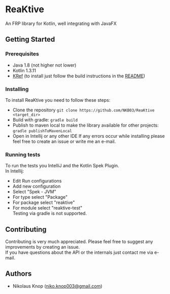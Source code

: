 # ReaKtive
An FRP library for Kotlin, well integrating with JavaFX

## Getting Started

### Prerequisites
- Java 1.8 (not higher not lower)
- Kotlin 1.3.11
- [KRef](https://github.com/NKB03/KRef) (to install just follow the build instructions in the [README](https://github.com/NKb03/KRef/blob/master/README.md))

### Installing
To install ReaKtive you need to follow these steps:
- Clone the repository `git clone https://github.com/NKB03/ReaKtive <target_dir>`
- Build with gradle: `gradle build`
- Publish to maven local to make the library available for other projects: `gradle publishToMavenLocal`
- Open in Intellij or any other IDE
If any errors occur while installing please feel free to create an issue or write me an e-mail.

### Running tests
To run the tests you IntelliJ and the Kotlin Spek Plugin.  
In Intellij:
- Edit Run configurations
- Add new configuration
- Select "Spek - JVM"
- For type select "Package"
- For package select "reaktive"
- For module select "reaktive-test"  
Testing via gradle is not supported.  

## Contributing
Contributing is very much appreciated. Please feel free to suggest any improvements by creating an issue.  
If you have questions about the API or the internals just contact me via e-mail.  

## Authors
- Nikolaus Knop (niko.knop003@gmail.com)